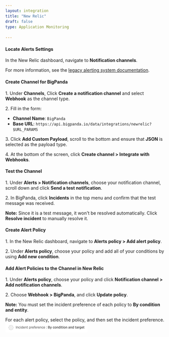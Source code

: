 ```yaml
---
layout: integration 
title: "New Relic"
draft: false
type: Application Monitoring

---
```


#### Locate Alerts Settings
In the New Relic dashboard, navigate to **Notification channels**.

For more information, see the [legacy alerting system documentation](https://docs.newrelic.com/docs/alerts/new-relic-alerts/getting-started/alerting-new-relic).

<!-- section-separator -->

#### Create Channel for BigPanda
1\. Under **Channels**, Click **Create a notification channel** and select **Webhook** as the channel type.

2\. Fill in the form:

* **Channel Name**: `BigPanda`
* **Base URL**: `https://api.bigpanda.io/data/integrations/newrelic?$URL_PARAMS`

3\. Click **Add Custom Payload**, scroll to the bottom and ensure that **JSON** is selected as the payload type.

4\. At the bottom of the screen, click **Create channel > Integrate with Webhooks**.

<!-- section-separator -->

#### Test the Channel

1\. Under **Alerts > Notification channels**, choose your notification channel, scroll down and click **Send a test notification**.

2\. In BigPanda, click **Incidents** in the top menu and confirm that the test message was received.

**Note:** Since it is a test message, it won't be resolved automatically. Click **Resolve incident** to manually resolve it.

<!-- section-separator -->

#### Create Alert Policy

1\. In the New Relic dashboard, navigate to **Alerts policy > Add alert policy**.

2\. Under **Alerts policy**, choose your policy and add all of your conditions by using **Add new condition**.

<!-- section-separator -->

#### Add Alert Policies to the Channel in New Relic

1\. Under **Alerts policy**, choose your policy and click **Notification channel > Add notification channels**.

2\. Choose **Webhook > BigPanda**, and click **Update policy**.

**Note:** You must set the incident preference of each policy to **By condition and entity**.

For each alert policy, select the policy, and then set the incident preference. ![media/NewRelicIncidentPreference.png](/media/NewRelicIncidentPreference.png)